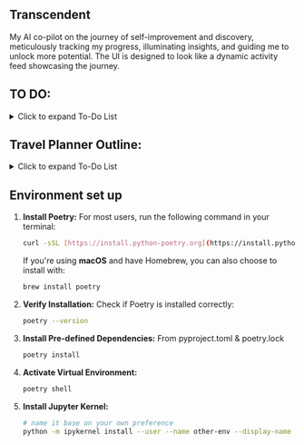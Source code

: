 ## Transcendent
 My AI co-pilot on the journey of self-improvement and discovery, meticulously tracking my progress, illuminating insights, and guiding me to unlock more potential. The UI is designed to look like a dynamic activity feed showcasing the journey.

## TO DO:
<details>
<summary>Click to expand To-Do List</summary>

- [x] Architecture: Team of agents
- [ ] Setting up credentials and API keys
- [ ] Literature review on LangGraphCrewAI and AutoGen
- [ ] Test integration with tourism related sites (webbasedloader or scraper)
</details>


## Travel Planner Outline:
<details>
<summary>Click to expand To-Do List</summary>

- [ ] what kind of planner (from scratch or?)
- [ ] geospatial -> graph (connecting the different stops)
- [ ] itenary (mitosheet?)
- [ ] multi-agent workflow
- [ ] calendar + items 
- [ ] single tab with multiple containers
</details>



## Environment set up

1. **Install Poetry:** 
   For most users, run the following command in your terminal:
     ```bash
     curl -sSL [https://install.python-poetry.org](https://install.python-poetry.org) | python3 -
     ```

   If you're using **macOS** and have Homebrew, you can also choose to install with:
     ```bash
     brew install poetry
     ```

2. **Verify Installation:** Check if Poetry is installed correctly:
   ```bash
   poetry --version
   ```

3. **Install Pre-defined Dependencies:** From pyproject.toml & poetry.lock
    ```bash
    poetry install
    ```
4. **Activate Virtual Environment:**
    ```bash
    poetry shell
    ```
5. **Install Jupyter Kernel:**
    ```bash
    # name it base on your own preference
    python -m ipykernel install --user --name other-env --display-name "Python (other-env)"
    ```



